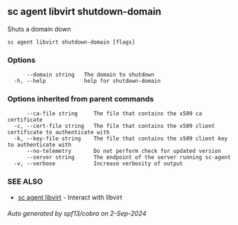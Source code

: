 ## sc agent libvirt shutdown-domain

Shuts a domain down

```
sc agent libvirt shutdown-domain [flags]
```

### Options

```
      --domain string   The domain to shutdown
  -h, --help            help for shutdown-domain
```

### Options inherited from parent commands

```
      --ca-file string     The file that contains the x509 ca certificate
  -c, --cert-file string   The file that contains the x509 client certificate to authenticate with
  -k, --key-file string    The file that contains the x509 client key to authenticate with
      --no-telemetry       Do not perform check for updated version
      --server string      The endpoint of the server running sc-agent
  -v, --verbose            Increase verbosity of output
```

### SEE ALSO

* [sc agent libvirt](sc_agent_libvirt.md)	 - Interact with libvirt

###### Auto generated by spf13/cobra on 2-Sep-2024
